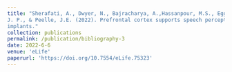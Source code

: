 ```yaml
---
title: "Sherafati, A., Dwyer, N., Bajracharya, A.,Hassanpour, M.S., Eggebrecht, A.T., Firszt, J.B., Culver,
J. P., & Peelle, J.E. (2022). Prefrontal cortex supports speech perception in listeners with cochlear
implants."
collection: publications
permalink: /publication/bibliography-3
date: 2022-6-6
venue: 'eLife'
paperurl: 'https://doi.org/10.7554/eLife.75323'
---
```

